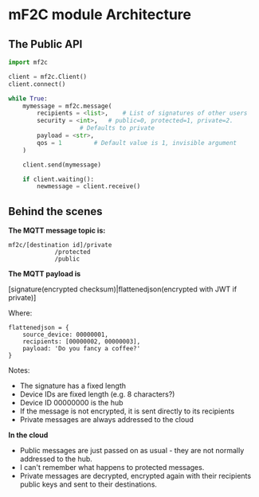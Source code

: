 # mF2C module Architecture

## The Public API
```python
import mf2c

client = mf2c.Client()
client.connect()

while True:
	mymessage = mf2c.message(
		recipients = <list>, 	# List of signatures of other users
		security = <int>, 	# public=0, protected=1, private=2.
					# Defaults to private
		payload = <str>,
		qos = 1			# Default value is 1, invisible argument
	)

	client.send(mymessage)

	if client.waiting():
		newmessage = client.receive()
```
	
## Behind the scenes

**The MQTT message topic is:**

```
mf2c/[destination id]/private
		     /protected
		     /public
```

**The MQTT payload is**

[signature(encrypted checksum)|flattenedjson(encrypted with JWT if private)]

Where:
```
flattenedjson = {
	source_device: 00000001,
	recipients: [00000002, 00000003],
	payload: 'Do you fancy a coffee?'
}
```
Notes:
- The signature has a fixed length
- Device IDs are fixed length (e.g. 8 characters?)
- Device ID 00000000 is the hub
- If the message is not encrypted, it is sent directly to its recipients
- Private messages are always addressed to the cloud

**In the cloud**

- Public messages are just passed on as usual - they are not normally addressed to the hub.
- I can't remember what happens to protected messages.
- Private messages are decrypted, encrypted again with their recipients public keys and sent to their destinations.
